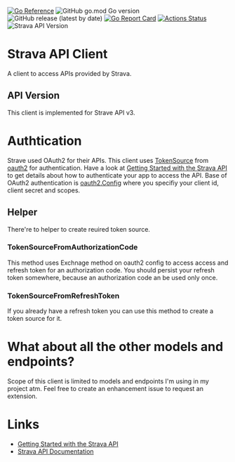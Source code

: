 [![Go Reference](https://pkg.go.dev/badge/github.com/tommzn/go-config.svg)](https://pkg.go.dev/github.com/tommzn/go-strava)
![GitHub go.mod Go version](https://img.shields.io/github/go-mod/go-version/tommzn/go-strava)
![GitHub release (latest by date)](https://img.shields.io/github/v/release/tommzn/go-strava)
[![Go Report Card](https://goreportcard.com/badge/github.com/tommzn/go-strava)](https://goreportcard.com/report/github.com/tommzn/go-strava)
[![Actions Status](https://github.com/tommzn/go-strava/actions/workflows/go.pkg.auto-ci.yml/badge.svg)](https://github.com/tommzn/go-strava/actions)
![Strava API Version](https://img.shields.io/badge/Strava_API-v3-blue)

# Strava API Client
A client to access APIs provided by Strava.

## API Version
This client is implemented for Strave API v3.

# Authtication
Strave used OAuth2 for their APIs. This client uses [TokenSource](https://pkg.go.dev/golang.org/x/oauth2#TokenSource) from [oauth2](https://pkg.go.dev/golang.org/x/oauth2) for authentication. 
Have a look at [Getting Started with the Strava API](https://developers.strava.com/docs/getting-started/) to get details about how to authenticate your app to access the API.
Base of OAuth2 authentication is [oauth2.Config](https://pkg.go.dev/golang.org/x/oauth2#Config) where you specifiy your client id, client secret and scopes.

## Helper
There're to helper to create reuired token source. 
### TokenSourceFromAuthorizationCode
This method uses Exchnage method on oauth2 config to access access and refresh token for an authorization code. You should persist your refresh token somewhere, because an authorization code an be used only once.
### TokenSourceFromRefreshToken
If you already have a refresh token you can use this method to create a token source for it.

# What about all the other models and endpoints?
Scope of this client is limited to models and endpoints I'm using in my project atm. Feel free to create an enhancement issue to request an extension.

# Links
- [Getting Started with the Strava API](https://developers.strava.com/docs/getting-started/)
- [Strava API Documentation](https://developers.strava.com/docs/reference/)
